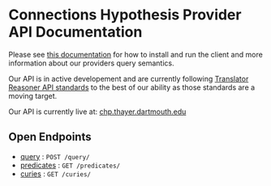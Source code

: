 # Connections Hypothesis Provider API Documentation
Please see [this documentation](https://github.com/di2ag/chp_client) for how to install and run the client and more information about our providers query semantics.

Our API is in active developement and are currently following [Translator Reasoner API standards](https://github.com/NCATSTranslator/ReasonerAPI) to the best of our ability as those standards are a moving target. 

Our API is currently live at: [chp.thayer.dartmouth.edu](http://chp.thayer.dartmouth.edu/)

## Open Endpoints
* [query](query.md) : `POST /query/`
* [predicates](predicates.md) : `GET /predicates/`
* [curies](curies.md) : `GET /curies/`
